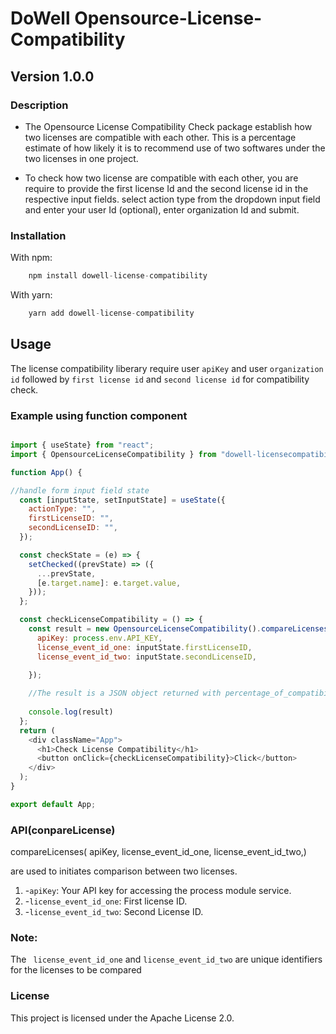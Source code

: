 # DoWell Opensource-License-Compatibility

## Version 1.0.0

### Description

- The Opensource License Compatibility Check package establish how two licenses are compatible with each other. This is a percentage estimate of how likely it is to recommend use of two softwares under the two licenses in one project.

- To check how two license are compatible with each other, you are require to provide the first license Id and the second license id in the respective input fields. select action type from the dropdown input field and enter your user Id (optional), enter organization Id and submit.

### Installation

With npm:

```javascript
    npm install dowell-license-compatibility
```
With yarn:

```javascript
    yarn add dowell-license-compatibility
```


## Usage

The license compatibility liberary require user ```apiKey``` and user ```organization id``` followed by ```first license id``` and  ```second license id``` for compatibility check. 

### Example using function component

```javascript

import { useState} from "react";
import { OpensourceLicenseCompatibility } from "dowell-licensecompatibility";

function App() {

//handle form input field state
  const [inputState, setInputState] = useState({
    actionType: "",
    firstLicenseID: "",
    secondLicenseID: "",
  });

  const checkState = (e) => {
    setChecked((prevState) => ({
      ...prevState,
      [e.target.name]: e.target.value,
    }));
  };

  const checkLicenseCompatibility = () => {
    const result = new OpensourceLicenseCompatibility().compareLicenses({
      apiKey: process.env.API_KEY,
      license_event_id_one: inputState.firstLicenseID,
      license_event_id_two: inputState.secondLicenseID,
     
    });

    //The result is a JSON object returned with percentage_of_compatibility and other properties which gives a brief description of the licenses compared 
    
    console.log(result)
  };
  return (
    <div className="App">
      <h1>Check License Compatibility</h1>
      <button onClick={checkLicenseCompatibility}>Click</button>
    </div>
  );
}

export default App;

```

### API(conpareLicense)

compareLicenses( 
    apiKey,
    license_event_id_one,
    license_event_id_two,)

are used to initiates comparison between two licenses.

1. -`apiKey`: Your API key for accessing the process module service.
2. -`license_event_id_one`: First license ID.
3. -`license_event_id_two`: Second License ID.

### Note: 
The ` license_event_id_one` and `license_event_id_two` are unique identifiers for the licenses to be compared


### License

This project is licensed under the Apache License 2.0.
